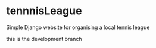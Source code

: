 # tennnisLeague
Simple Django website for organising a local tennis league

this is the development branch